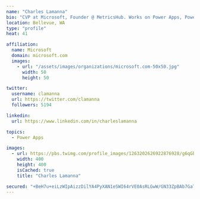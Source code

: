 ```yaml
---
name: "Charles Lamanna"
bio: "CVP at Microsoft, Founder @ MetricsHub. Works on Power Apps, Power Automate, Power Virtual Agent, Common Data Service and Dynamics 365."
location: Bellevue, WA
type: "profile"
heat: 41

affiliation:
  name: Microsoft
  domain: microsoft.com
  images:
    - url: "/assets/images/organizations/microsoft.com-50x50.jpg"
      width: 50
      height: 50

twitter:
  username: clamanna
  url: https://twitter.com/clamanna
  followers: 5194

linkedin:
  url: https://www.linkedin.com/in/charleslamanna

topics:
  - Power Apps

images:
  - url: https://pbs.twimg.com/profile_images/1263202626922876928/g6qGbHZ-_400x400.jpg
    width: 400
    height: 400
    isCached: true
    title: "Charles Lamanna"

secured: "+BeH7u+eiLzWIpAizzDilYA4PyXAN1eSWI64rVE0AsRLGwW/GN33ZpBAb7GaTtoVNQHVwwKjBbbzNoNyp8OMv309zSCIj8WmXni7+GfRMwrjZHzei2vB3Y/xRMAajAwW644bD2s8ZuXQ3AAht1uxPSBcmzmgnCRyhWsO4Zeq+epXCcfyZyNuty1dXYqdZ46GWcxvB/uF4kdH0lhlWx3YxUcRhDm8Ot9XWJgIHKqJJpRjLa9fiU/tjcbkcxRQT7U/a36aJ8GXxMWE60XKpheOaxrkLKOwEeRyIvHyoQ+m7+yAQv4YY253pKsc13XyEXEC+9sAjIPIbS3uuJE9vHb19bqOYPtHo2EPRTZB1oqwNRtQuNuvbHKTW8ROK8eH44J0EimrHPIneTG/FWT0zz90I7Ht9BKdtehGC8RcD4a8niY=;g/P6pOdWURICNdmAE+3GdA=="
---
```


